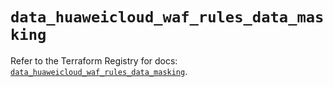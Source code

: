 # `data_huaweicloud_waf_rules_data_masking`

Refer to the Terraform Registry for docs: [`data_huaweicloud_waf_rules_data_masking`](https://registry.terraform.io/providers/huaweicloud/huaweicloud/1.71.1/docs/data-sources/waf_rules_data_masking).
